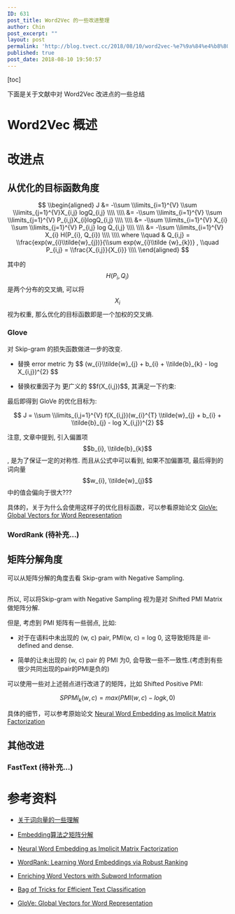 ```yaml
---
ID: 631
post_title: Word2Vec 的一些改进整理
author: Chin
post_excerpt: ""
layout: post
permalink: 'http://blog.tvect.cc/2018/08/10/word2vec-%e7%9a%84%e4%b8%80%e4%ba%9b%e6%94%b9%e8%bf%9b%e6%95%b4%e7%90%86/'
published: true
post_date: 2018-08-10 19:50:57
---
```

[toc]

下面是关于文献中对 Word2Vec 改进点的一些总结

<h1>Word2Vec 概述</h1>

<h1>改进点</h1>

<h2>从优化的目标函数角度</h2>

$$
\\begin{aligned}
J &= -\\sum \\limits_{i=1}^{V} \\sum \\limits_{j=1}^{V}X_{i,j} logQ_{i,j} \\\\
\\\\
&= -\\sum \\limits_{i=1}^{V} \\sum \\limits_{j=1}^{V} P_{i,j}X_{i}logQ_{i,j} \\\\
\\\\
&= -\\sum \\limits_{i=1}^{V} X_{i} \\sum \\limits_{j=1}^{V} P_{i,j} log Q_{i,j} \\\\
\\\\
&= -\\sum \\limits_{i=1}^{V} X_{i} H(P_{i}, Q_{i}) \\\\
\\\\
where \\quad & Q_{i,j} = \\frac{exp(w_{i}\\tilde{w}_{j})}{\\sum exp(w_{i}\\tilde {w}_{k})} , \\quad P_{i,j} = \\frac{X_{i,j}}{X_{i}} \\\\
\\end{aligned}
$$

其中的 $$ H(P_{i}, Q_{i}) $$ 是两个分布的交叉熵, 可以将 $$ X_{i} $$ 视为权重, 那么优化的目标函数即是一个加权的交叉熵.

<h3>Glove</h3>

对 Skip-gram 的损失函数做进一步的改变.

<ul>
<li>替换 error metric 为 $$ (w_{i}\\tilde{w}_{j} + b_{i} + \\tilde{b}_{k} - log X_{i,j})^{2} $$</p></li>
<li><p>替换权重因子为 更广义的 $$f(X_{i,j})$$, 其满足一下约束:</p></li>
</ul>

<p>最后即得到 GloVe 的优化目标为:

$$
J = \\sum \\limits_{i,j=1}^{V} f(X_{i,j})(w_{i}^{T} \\tilde{w}_{j} + b_{i} + \\tilde{b}_{j} - log X_{i,j})^{2}
$$

注意, 文章中提到, 引入偏置项 $$b_{i}, \\tilde{b}_{k}$$, 是为了保证一定的对称性. 而且从公式中可以看到, 如果不加偏置项, 最后得到的词向量 $$w_{i}, \\tilde{w}_{j}$$ 中的值会偏向于很大???

具体的，关于为什么会使用这样子的优化目标函数，可以参看原始论文 <a href="https://nlp.stanford.edu/pubs/glove.pdf">GloVe: Global Vectors for Word Representation</a>

<h3>WordRank (待补充...)</h3>

<h2>矩阵分解角度</h2>

可以从矩阵分解的角度去看 Skip-gram with Negative Sampling.

<img src="http://blog.tvect.cc/wp-content/uploads/2018/08/sgns.png" alt="" />

所以, 可以将Skip-gram with Negative Sampling 视为是对 Shifted PMI Matrix 做矩阵分解.

但是, 考虑到 PMI 矩阵有一些弱点, 比如:

<ul>
<li>对于在语料中未出现的 (w, c) pair, PMI(w, c) = log 0, 这导致矩阵是 ill-defined and dense.</p></li>
<li><p>简单的让未出现的 (w, c) pair 的 PMI 为0, 会导致一些不一致性.(考虑到有些很少共同出现的pair的PMI是负的)</p></li>
</ul>

<p>可以使用一些对上述弱点进行改进了的矩阵，比如 Shifted Positive PMI:

$$ SPPMI_{k}(w, c) = max (PMI(w, c) - log k, 0)$$

具体的细节，可以参考原始论文 <a href="http://papers.nips.cc/paper/5477-neural-word-embedding-as-implicit-matrix-factorization.pdf">Neural Word Embedding as Implicit Matrix Factorization</a>

<h2>其他改进</h2>

<h3>FastText (待补充...)</h3>

<h1>参考资料</h1>

<ul>
<li><p><a href="https://blog.csdn.net/qjf42/article/details/79671230">关于词向量的一些理解</a></p></li>
<li><p><a href="https://blog.csdn.net/daiyongya/article/details/81018307">Embedding算法之矩阵分解</a></p></li>
<li><p><a href="http://papers.nips.cc/paper/5477-neural-word-embedding-as-implicit-matrix-factorization.pdf">Neural Word Embedding as Implicit Matrix Factorization</a></p></li>
<li><p><a href="https://arxiv.org/abs/1506.02761">WordRank: Learning Word Embeddings via Robust Ranking</a></p></li>
<li><p><a href="https://arxiv.org/abs/1607.04606">Enriching Word Vectors with Subword Information</a></p></li>
<li><p><a href="https://arxiv.org/abs/1607.01759">Bag of Tricks for Efficient Text Classification</a></p></li>
<li><p><a href="https://nlp.stanford.edu/pubs/glove.pdf">GloVe: Global Vectors for Word Representation</a></p></li>
</ul>